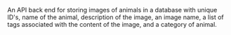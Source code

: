 An API back end for storing images of animals in a database with unique ID's, name of the animal, description of the image, an image name, a list of tags associated with the content of the image, and a category of animal.